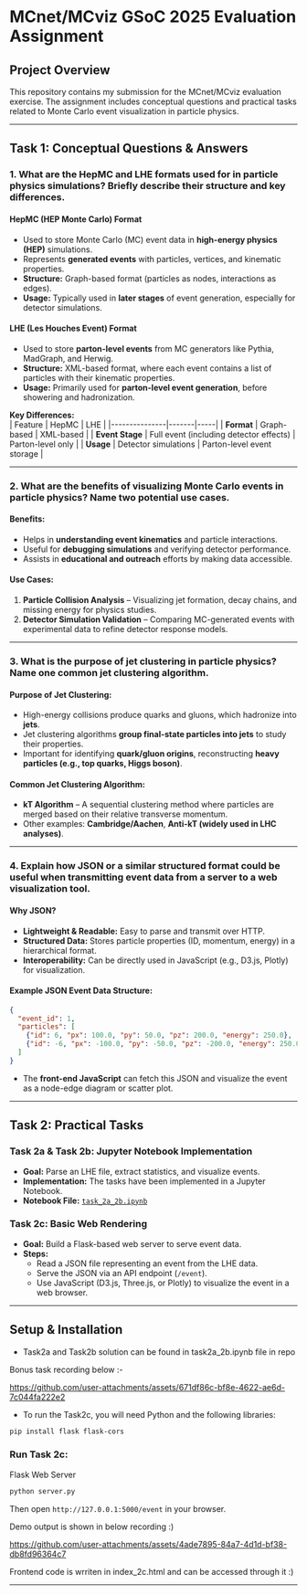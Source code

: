# MCnet/MCviz GSoC 2025 Evaluation Assignment

## Project Overview
This repository contains my submission for the MCnet/MCviz evaluation exercise. The assignment includes conceptual questions and practical tasks related to Monte Carlo event visualization in particle physics.

---

## Task 1: Conceptual Questions & Answers

### 1. What are the HepMC and LHE formats used for in particle physics simulations? Briefly describe their structure and key differences.

#### **HepMC (HEP Monte Carlo) Format**
- Used to store Monte Carlo (MC) event data in **high-energy physics (HEP)** simulations.
- Represents **generated events** with particles, vertices, and kinematic properties.
- **Structure:** Graph-based format (particles as nodes, interactions as edges).
- **Usage:** Typically used in **later stages** of event generation, especially for detector simulations.

#### **LHE (Les Houches Event) Format**
- Used to store **parton-level events** from MC generators like Pythia, MadGraph, and Herwig.
- **Structure:** XML-based format, where each event contains a list of particles with their kinematic properties.
- **Usage:** Primarily used for **parton-level event generation**, before showering and hadronization.

**Key Differences:**  
| Feature        | HepMC | LHE |
|---------------|-------|-----|
| **Format**    | Graph-based | XML-based |
| **Event Stage** | Full event (including detector effects) | Parton-level only |
| **Usage**     | Detector simulations | Parton-level event storage |

---

### 2. What are the benefits of visualizing Monte Carlo events in particle physics? Name two potential use cases.

#### **Benefits:**
- Helps in **understanding event kinematics** and particle interactions.
- Useful for **debugging simulations** and verifying detector performance.
- Assists in **educational and outreach** efforts by making data accessible.

#### **Use Cases:**
1. **Particle Collision Analysis** – Visualizing jet formation, decay chains, and missing energy for physics studies.
2. **Detector Simulation Validation** – Comparing MC-generated events with experimental data to refine detector response models.

---

### 3. What is the purpose of jet clustering in particle physics? Name one common jet clustering algorithm.

#### **Purpose of Jet Clustering:**
- High-energy collisions produce quarks and gluons, which hadronize into **jets**.
- Jet clustering algorithms **group final-state particles into jets** to study their properties.
- Important for identifying **quark/gluon origins**, reconstructing **heavy particles (e.g., top quarks, Higgs boson)**.

#### **Common Jet Clustering Algorithm:**
- **kT Algorithm** – A sequential clustering method where particles are merged based on their relative transverse momentum.
- Other examples: **Cambridge/Aachen**, **Anti-kT (widely used in LHC analyses)**.

---

### 4. Explain how JSON or a similar structured format could be useful when transmitting event data from a server to a web visualization tool.

#### **Why JSON?**
- **Lightweight & Readable:** Easy to parse and transmit over HTTP.
- **Structured Data:** Stores particle properties (ID, momentum, energy) in a hierarchical format.
- **Interoperability:** Can be directly used in JavaScript (e.g., D3.js, Plotly) for visualization.

#### **Example JSON Event Data Structure:**
```json
{
  "event_id": 1,
  "particles": [
    {"id": 6, "px": 100.0, "py": 50.0, "pz": 200.0, "energy": 250.0},
    {"id": -6, "px": -100.0, "py": -50.0, "pz": -200.0, "energy": 250.0}
  ]
}
```
- The **front-end JavaScript** can fetch this JSON and visualize the event as a node-edge diagram or scatter plot.

---

## Task 2: Practical Tasks

### **Task 2a & Task 2b: Jupyter Notebook Implementation**
- **Goal:** Parse an LHE file, extract statistics, and visualize events.
- **Implementation:** The tasks have been implemented in a Jupyter Notebook.
- **Notebook File:** [`task_2a_2b.ipynb`](task_2a_2b.ipynb)

### **Task 2c: Basic Web Rendering**
- **Goal:** Build a Flask-based web server to serve event data.
- **Steps:**
  - Read a JSON file representing an event from the LHE data.
  - Serve the JSON via an API endpoint (`/event`).
  - Use JavaScript (D3.js, Three.js, or Plotly) to visualize the event in a web browser.

---

## Setup & Installation
- Task2a and Task2b solution can be found in task2a_2b.ipynb file in repo


Bonus task recording below :-



https://github.com/user-attachments/assets/671df86c-bf8e-4622-ae6d-7c044fa222e2


- To run the Task2c, you will need Python and the following libraries:
```sh
pip install flask flask-cors
```

### **Run Task 2c:**
 Flask Web Server
```sh
python server.py
```
Then open `http://127.0.0.1:5000/event` in your browser.

Demo output is shown in below recording :)



https://github.com/user-attachments/assets/4ade7895-84a7-4d1d-bf38-db8fd96364c7



Frontend code is wrriten in index_2c.html and can be accessed through it :)

---


